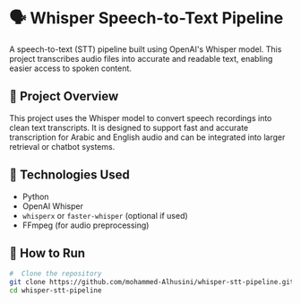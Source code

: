 # 🗣️ Whisper Speech-to-Text Pipeline

A speech-to-text (STT) pipeline built using OpenAI's Whisper model. This project transcribes audio files into accurate and readable text, enabling easier access to spoken content.

## 📄 Project Overview

This project uses the Whisper model to convert speech recordings into clean text transcripts. It is designed to support fast and accurate transcription for Arabic and English audio and can be integrated into larger retrieval or chatbot systems.

## 🔧 Technologies Used

- Python  
- OpenAI Whisper  
- `whisperx` or `faster-whisper` (optional if used)  
- FFmpeg (for audio preprocessing)

## 🚀 How to Run

```bash
#  Clone the repository
git clone https://github.com/mohammed-Alhusini/whisper-stt-pipeline.git
cd whisper-stt-pipeline

